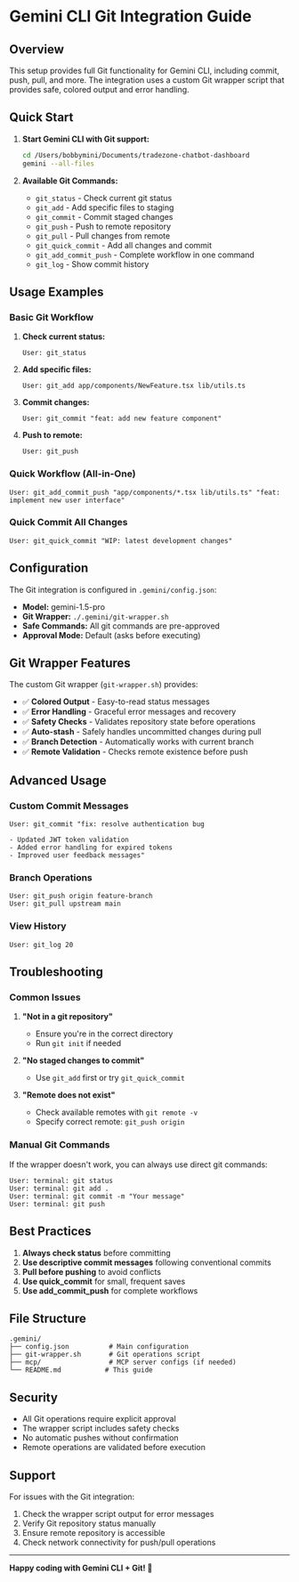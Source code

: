 # Gemini CLI Git Integration Guide

## Overview

This setup provides full Git functionality for Gemini CLI, including commit, push, pull, and more. The integration uses a custom Git wrapper script that provides safe, colored output and error handling.

## Quick Start

1. **Start Gemini CLI with Git support:**
   ```bash
   cd /Users/bobbymini/Documents/tradezone-chatbot-dashboard
   gemini --all-files
   ```

2. **Available Git Commands:**
   - `git_status` - Check current git status
   - `git_add` - Add specific files to staging
   - `git_commit` - Commit staged changes
   - `git_push` - Push to remote repository
   - `git_pull` - Pull changes from remote
   - `git_quick_commit` - Add all changes and commit
   - `git_add_commit_push` - Complete workflow in one command
   - `git_log` - Show commit history

## Usage Examples

### Basic Git Workflow

1. **Check current status:**
   ```
   User: git_status
   ```

2. **Add specific files:**
   ```
   User: git_add app/components/NewFeature.tsx lib/utils.ts
   ```

3. **Commit changes:**
   ```
   User: git_commit "feat: add new feature component"
   ```

4. **Push to remote:**
   ```
   User: git_push
   ```

### Quick Workflow (All-in-One)

```
User: git_add_commit_push "app/components/*.tsx lib/utils.ts" "feat: implement new user interface"
```

### Quick Commit All Changes

```
User: git_quick_commit "WIP: latest development changes"
```

## Configuration

The Git integration is configured in `.gemini/config.json`:

- **Model:** gemini-1.5-pro
- **Git Wrapper:** `./.gemini/git-wrapper.sh`
- **Safe Commands:** All git commands are pre-approved
- **Approval Mode:** Default (asks before executing)

## Git Wrapper Features

The custom Git wrapper (`git-wrapper.sh`) provides:

- ✅ **Colored Output** - Easy-to-read status messages
- ✅ **Error Handling** - Graceful error messages and recovery
- ✅ **Safety Checks** - Validates repository state before operations
- ✅ **Auto-stash** - Safely handles uncommitted changes during pull
- ✅ **Branch Detection** - Automatically works with current branch
- ✅ **Remote Validation** - Checks remote existence before push

## Advanced Usage

### Custom Commit Messages

```
User: git_commit "fix: resolve authentication bug

- Updated JWT token validation
- Added error handling for expired tokens
- Improved user feedback messages"
```

### Branch Operations

```
User: git_push origin feature-branch
User: git_pull upstream main
```

### View History

```
User: git_log 20
```

## Troubleshooting

### Common Issues

1. **"Not in a git repository"**
   - Ensure you're in the correct directory
   - Run `git init` if needed

2. **"No staged changes to commit"**
   - Use `git_add` first or try `git_quick_commit`

3. **"Remote does not exist"**
   - Check available remotes with `git remote -v`
   - Specify correct remote: `git_push origin`

### Manual Git Commands

If the wrapper doesn't work, you can always use direct git commands:

```
User: terminal: git status
User: terminal: git add .
User: terminal: git commit -m "Your message"
User: terminal: git push
```

## Best Practices

1. **Always check status** before committing
2. **Use descriptive commit messages** following conventional commits
3. **Pull before pushing** to avoid conflicts
4. **Use quick_commit** for small, frequent saves
5. **Use add_commit_push** for complete workflows

## File Structure

```
.gemini/
├── config.json          # Main configuration
├── git-wrapper.sh       # Git operations script
├── mcp/                 # MCP server configs (if needed)
└── README.md           # This guide
```

## Security

- All Git operations require explicit approval
- The wrapper script includes safety checks
- No automatic pushes without confirmation
- Remote operations are validated before execution

## Support

For issues with the Git integration:

1. Check the wrapper script output for error messages
2. Verify Git repository status manually
3. Ensure remote repository is accessible
4. Check network connectivity for push/pull operations

---

**Happy coding with Gemini CLI + Git! 🚀**